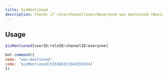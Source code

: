 ```yaml
---
title: $isMentioned
description: Checks if role/channel/user/@everyone was mentioned (Boolean)
---
```

## Usage
```php
$isMentioned[userID/roleID/channelID/everyone]
```

```javascript
bot.command({
name: "was-mentioned",
code: `$isMentioned[535566311942651924]`
})
```